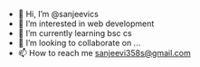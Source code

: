 - 👋 Hi, I’m @sanjeevics
- 👀 I’m interested in web development
- 🌱 I’m currently learning bsc cs
- 💞️ I’m looking to collaborate on ...
- 📫 How to reach me sanjeevi358s@gmail.com

<!---
sanjeevics/sanjeevics is a ✨ special ✨ repository because its `README.md` (this file) appears on your GitHub profile.
You can click the Preview link to take a look at your changes.
--->
